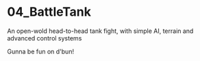 # 04_BattleTank
An open-wold head-to-head tank fight, with simple AI, terrain and advanced control systems

Gunna be fun on d'bun!
